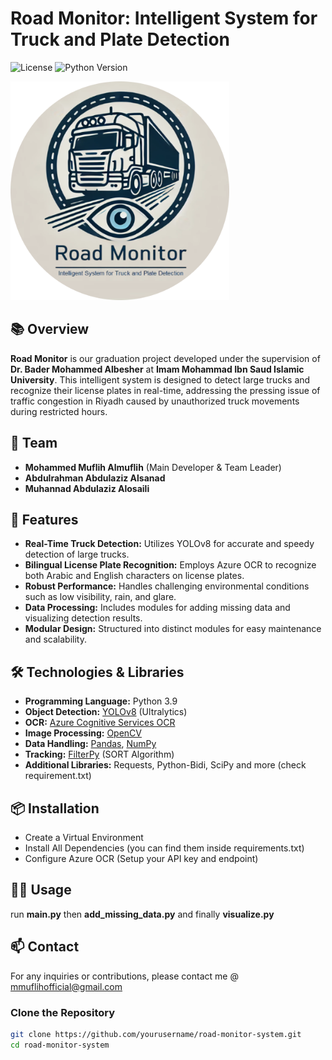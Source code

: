 # Road Monitor: Intelligent System for Truck and Plate Detection

![License](https://img.shields.io/badge/License-Apache%202.0-blue.svg)
![Python Version](https://img.shields.io/badge/Python-3.9-blue.svg)

<img src="https://github.com/MMuflih-1/road-monitor-system/blob/main/Road%20Monitor%20logo.png" alt="Road Monitor Banner" width="350">


## 📚 Overview

**Road Monitor** is our graduation project developed under the supervision of **Dr. Bader Mohammed Albesher** at **Imam Mohammad Ibn Saud Islamic University**. This intelligent system is designed to detect large trucks and recognize their license plates in real-time, addressing the pressing issue of traffic congestion in Riyadh caused by unauthorized truck movements during restricted hours.

## 👥 Team

- **Mohammed Muflih Almuflih** (Main Developer & Team Leader)
- **Abdulrahman Abdulaziz Alsanad** 
- **Muhannad Abdulaziz Alosaili** 

## 🚀 Features

- **Real-Time Truck Detection:** Utilizes YOLOv8 for accurate and speedy detection of large trucks.
- **Bilingual License Plate Recognition:** Employs Azure OCR to recognize both Arabic and English characters on license plates.
- **Robust Performance:** Handles challenging environmental conditions such as low visibility, rain, and glare.
- **Data Processing:** Includes modules for adding missing data and visualizing detection results.
- **Modular Design:** Structured into distinct modules for easy maintenance and scalability.

## 🛠️ Technologies & Libraries

- **Programming Language:** Python 3.9
- **Object Detection:** [YOLOv8](https://github.com/ultralytics/ultralytics) (Ultralytics)
- **OCR:** [Azure Cognitive Services OCR](https://azure.microsoft.com/en-us/services/cognitive-services/computer-vision/)
- **Image Processing:** [OpenCV](https://opencv.org/)
- **Data Handling:** [Pandas](https://pandas.pydata.org/), [NumPy](https://numpy.org/)
- **Tracking:** [FilterPy](https://github.com/rlabbe/filterpy) (SORT Algorithm)
- **Additional Libraries:** Requests, Python-Bidi, SciPy and more (check requirement.txt)

## 📦 Installation
- Create a Virtual Environment
- Install All Dependencies (you can find them inside requirements.txt)
- Configure Azure OCR (Setup your API key and endpoint)

## 🏃‍♂️ Usage
run **main.py** then **add_missing_data.py** and finally **visualize.py**

## 📫 Contact
For any inquiries or contributions, please contact me @ mmuflihofficial@gmail.com

### Clone the Repository

```bash
git clone https://github.com/yourusername/road-monitor-system.git
cd road-monitor-system
